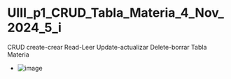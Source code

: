 # UIII_p1_CRUD_Tabla_Materia_4_Nov_2024_5_i
CRUD create-crear Read-Leer Update-actualizar Delete-borrar Tabla Materia

- ![image](https://github.com/user-attachments/assets/bc566396-4e8c-4553-8d08-1d1dde6f7123)


